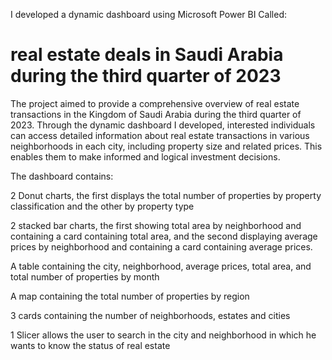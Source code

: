 I developed a dynamic dashboard using Microsoft Power BI Called:
# **real estate deals in Saudi Arabia during the third quarter of 2023**

The project aimed to provide a comprehensive overview of real estate transactions in the Kingdom of Saudi Arabia during the third quarter of 2023.
Through the dynamic dashboard I developed, interested individuals can access detailed information about real estate transactions in various neighborhoods in each city, including property size and related prices.
This enables them to make informed and logical investment decisions.

The dashboard contains:

2 Donut charts, the first displays the total number of properties by property classification and the other by property type

2 stacked bar charts, the first showing total area by neighborhood and containing a card containing total area, and the second displaying average prices by neighborhood and containing a card containing average prices.

A table containing the city, neighborhood, average prices, total area, and total number of properties by month

A map containing the total number of properties by region

3 cards containing the number of neighborhoods, estates and cities

1 Slicer allows the user to search in the city and neighborhood in which he wants to know the status of real estate
